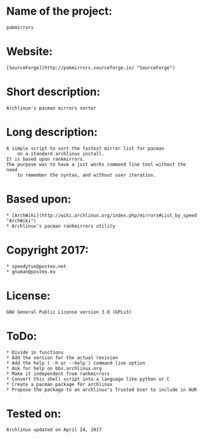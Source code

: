 # Name of the project:
	pakmirrors

# Website:
	[SourceForge](http://pakmirrors.sourceforge.io/ "SourceForge")

# Short description:
	Archlinux's pacman mirrors sorter

# Long description:
	A simple script to sort the fastest mirror list for pacman
		on a standard archlinux install.
	It is based upon rankmirrors.
	The purpose was to have a just works command line tool without the need
		to remember the syntax, and without user iteration.

# Based upon:
	* [ArchWiki](http://wiki.archlinux.org/index.php/mirrors#List_by_speed "ArchWiki")
	* Archlinux's pacman rankmirrors utility

# Copyright 2017:
	* speedytux@posteo.net
	* gnuman@posteo.eu

# License:
	GNU General Public License version 3.0 (GPLv3)

# ToDo:
	* Divide in functions
	* Add the version for the actual revision
	* Add the help ( -h or --help ) command line option
	* Ask for help on bbs.archlinux.org
	* Make it independent from rankmirrors
	* Convert this shell script into a language like python or C
	* Create a pacman package for archlinux
	* Propose the package to an archlinux's Trusted User to include in AUR

# Tested on:
	Archlinux updated on April 24, 2017
